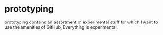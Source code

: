 # prototyping

prototyping contains an assortment of experimental stuff for which I want to use the amenities of GitHub. Everything is experimental.